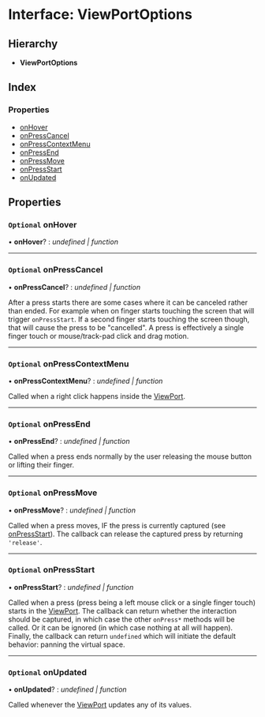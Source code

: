 # Interface: ViewPortOptions

## Hierarchy

- **ViewPortOptions**

## Index

### Properties

- [onHover](viewportoptions.md#optional-onhover)
- [onPressCancel](viewportoptions.md#optional-onpresscancel)
- [onPressContextMenu](viewportoptions.md#optional-onpresscontextmenu)
- [onPressEnd](viewportoptions.md#optional-onpressend)
- [onPressMove](viewportoptions.md#optional-onpressmove)
- [onPressStart](viewportoptions.md#optional-onpressstart)
- [onUpdated](viewportoptions.md#optional-onupdated)

## Properties

### `Optional` onHover

• **onHover**? : _undefined &#124; function_

---

### `Optional` onPressCancel

• **onPressCancel**? : _undefined &#124; function_

After a press starts there are some cases where it can be canceled rather
than ended. For example when on finger starts touching the screen that
will trigger `onPressStart`. If a second finger starts touching the screen
though, that will cause the press to be "cancelled". A press is
effectively a single finger touch or mouse/track-pad click and drag
motion.

---

### `Optional` onPressContextMenu

• **onPressContextMenu**? : _undefined &#124; function_

Called when a right click happens inside the [ViewPort](../classes/viewport.md).

---

### `Optional` onPressEnd

• **onPressEnd**? : _undefined &#124; function_

Called when a press ends normally by the user releasing the mouse button
or lifting their finger.

---

### `Optional` onPressMove

• **onPressMove**? : _undefined &#124; function_

Called when a press moves, IF the press is currently captured (see
[onPressStart](viewportoptions.md#optional-onpressstart)). The callback can release the captured press by
returning `'release'`.

---

### `Optional` onPressStart

• **onPressStart**? : _undefined &#124; function_

Called when a press (press being a left mouse click or a single finger
touch) starts in the [ViewPort](../classes/viewport.md). The callback can return whether the
interaction should be captured, in which case the other `onPress*` methods
will be called. Or it can be ignored (in which case nothing at all will
happen). Finally, the callback can return `undefined` which will initiate
the default behavior: panning the virtual space.

---

### `Optional` onUpdated

• **onUpdated**? : _undefined &#124; function_

Called whenever the [ViewPort](../classes/viewport.md) updates any of its values.
